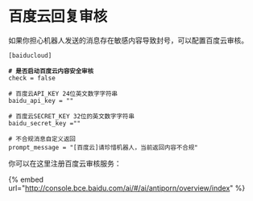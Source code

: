 # 百度云回复审核

如果你担心机器人发送的消息存在敏感内容导致封号，可以配置百度云审核。

<pre class="language-toml"><code class="lang-toml">[baiducloud]
<strong>
</strong><strong># 是否启动百度云内容安全审核
</strong>check = false

# 百度云API_KEY 24位英文数字字符串
baidu_api_key = ""

# 百度云SECRET_KEY 32位的英文数字字符串
baidu_secret_key =""

# 不合规消息自定义返回
prompt_message = "[百度云]请珍惜机器人，当前返回内容不合规"
</code></pre>

你可以在这里注册百度云审核服务：

{% embed url="http://console.bce.baidu.com/ai/#/ai/antiporn/overview/index" %}
